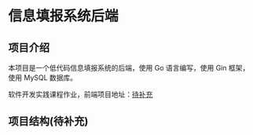 # 信息填报系统后端

## 项目介绍

本项目是一个低代码信息填报系统的后端，使用 Go 语言编写，使用 Gin 框架，使用 MySQL 数据库。
  
软件开发实践课程作业，前端项目地址：[待补充](https://github.com)

## 项目结构(待补充)

```text
```
